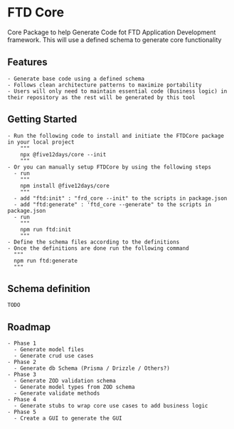 # FTD Core
Core Package to help Generate Code fot FTD Application Development framework.
This will use a defined schema to generate core functionality

## Features

    - Generate base code using a defined schema
    - Follows clean architecture patterns to maximize portability
    - Users will only need to maintain essential code (Business logic) in their repository as the rest will be generated by this tool

## Getting Started

    - Run the following code to install and initiate the FTDCore package in your local project
        """
        npx @five12days/core --init
        """
    - Or you can manually setup FTDCore by using the following steps
      - run
        """
        npm install @five12days/core         
        """
      - add "ftd:init" : "frd_core --init" to the scripts in package.json
      - add "ftd:generate" : 'ftd_core --generate" to the scripts in package.json
      - run
        """
        npm run ftd:init
        """ 
    - Define the schema files according to the definitions
    - Once the definitions are done run the following command
      """
      npm run ftd:generate
      """ 

## Schema definition

    TODO

## Roadmap

    - Phase 1
      - Generate model files
      - Generate crud use cases
    - Phase 2
      - Generate db Schema (Prisma / Drizzle / Others?)
    - Phase 3
      - Generate ZOD validation schema
      - Generate model types from ZOD schema
      - Generate validate methods
    - Phase 4
      - Generate stubs to wrap core use cases to add business logic  
    - Phase 5 
      - Create a GUI to generate the GUI